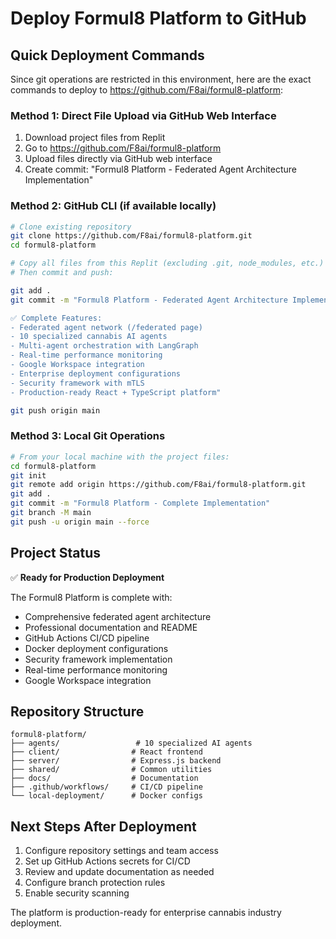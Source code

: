 # Deploy Formul8 Platform to GitHub

## Quick Deployment Commands

Since git operations are restricted in this environment, here are the exact commands to deploy to https://github.com/F8ai/formul8-platform:

### Method 1: Direct File Upload via GitHub Web Interface
1. Download project files from Replit
2. Go to https://github.com/F8ai/formul8-platform  
3. Upload files directly via GitHub web interface
4. Create commit: "Formul8 Platform - Federated Agent Architecture Implementation"

### Method 2: GitHub CLI (if available locally)
```bash
# Clone existing repository
git clone https://github.com/F8ai/formul8-platform.git
cd formul8-platform

# Copy all files from this Replit (excluding .git, node_modules, etc.)
# Then commit and push:

git add .
git commit -m "Formul8 Platform - Federated Agent Architecture Implementation

✅ Complete Features:
- Federated agent network (/federated page)
- 10 specialized cannabis AI agents
- Multi-agent orchestration with LangGraph  
- Real-time performance monitoring
- Google Workspace integration
- Enterprise deployment configurations
- Security framework with mTLS
- Production-ready React + TypeScript platform"

git push origin main
```

### Method 3: Local Git Operations
```bash
# From your local machine with the project files:
cd formul8-platform
git init
git remote add origin https://github.com/F8ai/formul8-platform.git
git add .
git commit -m "Formul8 Platform - Complete Implementation"
git branch -M main
git push -u origin main --force
```

## Project Status
✅ **Ready for Production Deployment**

The Formul8 Platform is complete with:
- Comprehensive federated agent architecture
- Professional documentation and README  
- GitHub Actions CI/CD pipeline
- Docker deployment configurations
- Security framework implementation
- Real-time performance monitoring
- Google Workspace integration

## Repository Structure
```
formul8-platform/
├── agents/                 # 10 specialized AI agents
├── client/                # React frontend
├── server/                # Express.js backend  
├── shared/                # Common utilities
├── docs/                  # Documentation
├── .github/workflows/     # CI/CD pipeline
└── local-deployment/      # Docker configs
```

## Next Steps After Deployment
1. Configure repository settings and team access
2. Set up GitHub Actions secrets for CI/CD
3. Review and update documentation as needed
4. Configure branch protection rules
5. Enable security scanning

The platform is production-ready for enterprise cannabis industry deployment.